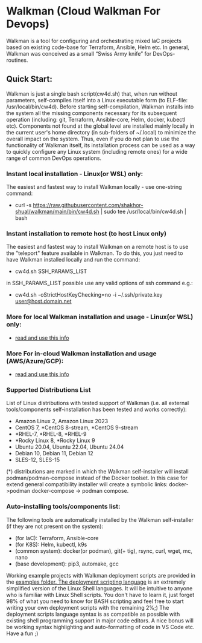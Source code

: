 # Walkman (Cloud Walkman For Devops)

Walkman is a tool for configuring and orchestrating mixed IaC projects based on
existing code-base for Terraform, Ansible, Helm etc.  In general, Walkman 
was conceived as a small “Swiss Army knife” for DevOps-routines. 


## Quick Start:
Walkman is just a single  bash script(cw4d.sh) that, when run without parameters, 
self-compiles itself into a Linux executable form (to ELF-file: /usr/local/bin/cw4d).
Before starting self-compilation, Walkman installs into the system all the missing 
components necessary for its subsequent operation (including: git, Terraform, 
Ansible-core, Helm, docker, kubectl etc). Components not found at the global level are 
installed mainly locally in the current user's home directory (in sub-folders of 
~/.local) to minimize the overall impact on the system. Thus, even if you do not plan 
to use the functionality of Walkman itself, its installation process can be used as a
way to quickly configure  any Linux system (including remote ones) for a wide range 
of common DevOps operations.

### Instant local installation - Linux(or WSL) only:
The easiest and fastest way to install Walkman locally - use one-string command:
- curl -s https://raw.githubusercontent.com/shakhor-shual/walkman/main/bin/cw4d.sh | sudo tee /usr/local/bin/cw4d.sh | bash

### Instant installation to remote host (to host Linux only)
The easiest and fastest way to install Walkman on a remote host is to use the 
"teleport" feature available in Walkman. To do this, you just need to have Walkman 
installed locally and run the command:
- cw4d.sh SSH_PARAMS_LIST 

in SSH_PARAMS_LIST possible use any valid options of ssh command e.g.:
- cw4d.sh -oStrictHostKeyChecking=no -i ~/.ssh/private.key user@host.domain.net

### More for local Walkman installation and usage - Linux(or WSL) only:
 - [read and use this info](https://github.com/shakhor-shual/walkman/tree/main/bin)

### More For in-cloud Walkman installation and usage (AWS/Azure/GCP):
 - [read and use this info](https://github.com/shakhor-shual/walkman/tree/main/self_deploy)

### Supported Distributions List
List of Linux distributions with tested support of Walkman (i.e. all external 
tools/components self-installation has been tested and works correctly):

- Amazon Linux 2, Amazon Linux 2023
- CentOS 7, *CentOS 8-stream, *CentOS 9-stream
- *RHEL-7, *RHEL-8, *RHEL-9
- *Rocky Linux 8, *Rocky Linux 9
- Ubuntu 20.04, Ubuntu 22.04, Ubuntu 24.04
- Debian 10, Debian 11, Debian 12
- SLES-12, SLES-15

(*) distributions are marked in which the Walkman self-installer will install 
podman/podman-compose instead of the Docker toolset. In this case for extend 
general compatibility installer will create a symbolic links:  docker->podman
docker-compose -> podman compose.

### Auto-installing tools/components list:
The following tools are automatically installed by the Walkman self-installer (if 
they are not present on the system):

- (for IaC): Terraform, Ansible-core
- (for K8S): Helm, kubectl, k9s
- (common system): docker(or podman), git(+ tig), rsync, curl, wget, mc, nano 
- (base development): pip3, automake, gcc 

Working example projects with Walkman deployment scripts are provided in the 
[examples folder. The deployment scripting language](https://github.com/shakhor-shual/walkman/tree/main/examples) is an extremely 
simplified version of the Linux Shell languages. It will be intuitive to 
anyone who is familiar with Linux Shell scripts. You don't have to learn it, 
just forget 98% of what you need to know for BASH scripting and feel free 
to start writing your own deployment scripts with the remaining 2%;) The 
deployment scripts language syntax is as compatible as possible with existing 
shell programming support in major code editors. A nice bonus will be working 
syntax highlighting and auto-formatting of code in VS Code etc. Have a fun ;)





